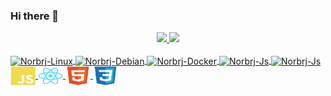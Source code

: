 ### Hi there 👋

<div align="center">
  <a href="https://github.com/norbrj">
  <img height="180em" src="https://github-readme-stats.vercel.app/api?username=norbrj&show_icons=true&theme=dracula&include_all_commits=true&count_private=true"/>
  <img height="180em" src="https://github-readme-stats.vercel.app/api/top-langs/?username=norbrj&layout=compact&langs_count=7&theme=dark"/>
</div>

<div style="display: inline_block"> <br>
  
  
  
<img align="center" alt="Norbrj-Linux" height="30" width="40" src="https://cdn.jsdelivr.net/gh/devicons/devicon/icons/linux/linux-original.svg">  

          
<img align="center" alt="Norbrj-Debian" height="30" width="40" src="https://cdn.jsdelivr.net/gh/devicons/devicon/icons/debian/debian-original.svg">

  
<img align="center" alt="Norbrj-Docker" height="30" width="40" src="https://cdn.jsdelivr.net/gh/devicons/devicon/icons/docker/docker-original.svg">
  
  <img align="center" alt="Norbrj-Js" height="30" width="40" src="https://cdn.jsdelivr.net/gh/devicons/devicon/icons/nodejs/nodejs-original.svg">
  

  
 <img align="center" alt="Norbrj-Js" height="30" width="40" src="https://cdn.jsdelivr.net/gh/devicons/devicon/icons/postgresql/postgresql-original.svg"> 
  
        
          
<img align="center" alt="Norbrj-Js" height="30" width="40" src="https://raw.githubusercontent.com/devicons/devicon/master/icons/javascript/javascript-plain.svg">
  
     
          
  
  
  
<img align="center" alt="Norbrj-React" height="30" width="40" src="https://raw.githubusercontent.com/devicons/devicon/master/icons/react/react-original.svg">
<img align="center" alt="Norbrj-HTML" height="30" width="40" src="https://raw.githubusercontent.com/devicons/devicon/master/icons/html5/html5-original.svg">
  <img align="center" alt="Norbrj-CSS" height="30" width="40" src="https://raw.githubusercontent.com/devicons/devicon/master/icons/css3/css3-original.svg">

  <!--<img align="right" alt="Rafa-pic" height="150" style="border-radius:50px;" src="https://media.discordapp.net/attachments/639956127056134178/890373478988013628/Publicacoes_Instagram_1_1.png?width=676&height=676"> -->

</div>

<!--
**norbrj/norbrj** is a ✨ _special_ ✨ repository because its `README.md` (this file) appears on your GitHub profile.

Here are some ideas to get you started:

- 🔭 I’m currently working on ...
- 🌱 I’m currently learning ...
- 👯 I’m looking to collaborate on ...
- 🤔 I’m looking for help with ...
- 💬 Ask me about ...
- 📫 How to reach me: ...
- 😄 Pronouns: ...
- ⚡ Fun fact: ...
-->
